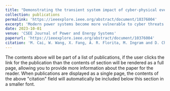 ```yaml
---
title: "Demonstrating the transient system impact of cyber-physical events through scalable transmission and distribution (T&D) co-simulation"
collection: publications
permalink: 'https://ieeexplore.ieee.org/abstract/document/10376004'
excerpt: 'Modern power systems become more vulnerable to cyber threats due to its growing interconnectivity, interdependence, and complexity. The widespread deployment of distributed energy resources (DERs) further expands the threat landscape to the grid edge, where fewer cybersecurity protections exist. In this article, a systematic cyber-physical events demonstration, enabled by an integrated transmission, distribution, and communication co-simulation framework, is performed. It analyzes the cyber risks to the power grid under DER-enabled automatic generation control from different angles. Unlike existing works, the simulation captures millisecond-to-minutes frequency and voltage transient dynamics at a cross-region system scale.'
date: 2023-10-01
venue: 'CSEE Journal of Power and Energy Systems'
paperurl: 'https://ieeexplore.ieee.org/abstract/document/10376004'
citation: 'M. Cai, W. Wang, X. Fang, A. R. Florita, M. Ingram and D. Christensen, "Demonstrating the transient system impact of cyber-physical events through scalable transmission and distribution (T&D) co-simulation," in CSEE Journal of Power and Energy Systems, doi: 10.17775/CSEEJPES.2023.01710. '
---
```


The contents above will be part of a list of publications, if the user clicks the link for the publication than the contents of section will be rendered as a full page, allowing you to provide more information about the paper for the reader. When publications are displayed as a single page, the contents of the above "citation" field will automatically be included below this section in a smaller font.
